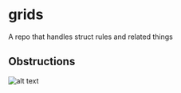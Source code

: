 # grids

A repo that handles struct rules and related things

## Obstructions
![alt text](https://countculture.files.wordpress.com/2010/04/3416321996_60a9cdb54c.jpg?w=700 "Obstruction")

